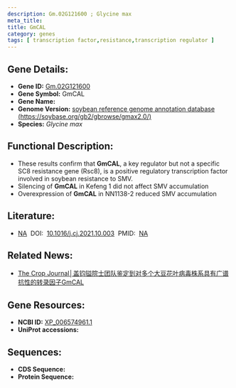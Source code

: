 ```yaml
---
description: Gm.02G121600 ; Glycine max
meta_title:
title: GmCAL
category: genes
tags: [ transcription factor,resistance,transcription regulator ]
---
```


## Gene Details:
- **Gene ID:**	[Gm.02G121600](https://www.maizegdb.org/gene_center/gene/Gm.02G121600)
- **Gene Symbol:** GmCAL
- **Gene Name:** 
- **Genome Version:** [soybean reference genome annotation database (https://soybase.org/gb2/gbrowse/gmax2.0/)]()
- **Species:** *Glycine max*

## Functional Description:
   - These results confirm that **GmCAL**, a key regulator but not a specific SC8 resistance gene (Rsc8), is a positive regulatory transcription factor involved in soybean resistance to SMV.
   - Silencing of **GmCAL** in Kefeng 1 did not affect SMV accumulation
   - Overexpression of **GmCAL** in NN1138-2 reduced SMV accumulation

## Literature:
   - [NA]( https://www.sciencedirect.com/science/article/pii/S2214514121002099#s0115)&nbsp;&nbsp;DOI:&nbsp;&nbsp;[10.1016/j.cj.2021.10.003](https://www.sciencedirect.com/science/article/pii/S2214514121002099#s0115)&nbsp;&nbsp;PMID:&nbsp;&nbsp;[NA](https://pubmed.ncbi.nlm.nih.gov/NA/)

## Related News:
   - [The Crop Journal│盖钧镒院士团队鉴定到对多个大豆花叶病毒株系具有广谱抗性的转录因子GmCAL](https://mp.weixin.qq.com/s?__biz=Mzg3MDEwNDEyMg==&mid=2247522475&idx=7&sn=f781fae19aa13d871c361a0f4b6e77b0&chksm=ce9035fef9e7bce8ff3c8b8bcbb7febc3da4bd165e703f05227e570e1d2208378a2397ba5518&scene=27#wechat_redirect)

## Gene Resources:
- **NCBI ID:** [XP_006574961.1](https://www.ncbi.nlm.nih.gov/gene/?term=XP_006574961.1)
- **UniProt accessions:** [](https://www.uniprot.org/uniprotkb//entry)

## Sequences:
- **CDS Sequence:**
- **Protein Sequence:**
